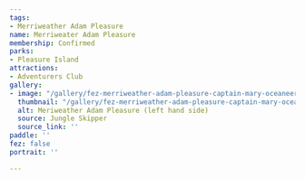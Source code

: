```yaml
---
tags:
- Merriweather Adam Pleasure
name: Merriweater Adam Pleasure
membership: Confirmed
parks:
- Pleasure Island
attractions:
- Adventurers Club
gallery:
- image: "/gallery/fez-merriweather-adam-pleasure-captain-mary-oceaneer.jpeg"
  thumbnail: "/gallery/fez-merriweather-adam-pleasure-captain-mary-oceaneer.thumb.jpeg"
  alt: Meriweather Adam Pleasure (left hand side)
  source: Jungle Skipper
  source_link: ''
paddle: ''
fez: false
portrait: ''

---
```

